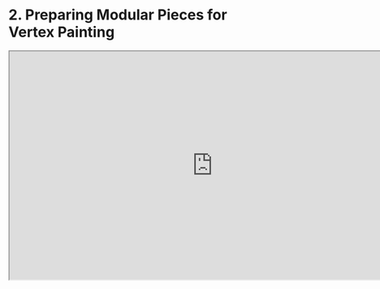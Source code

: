 # 2. Preparing Modular Pieces for Vertex Painting

<p><iframe title="YouTube video player" src="https://www.youtube.com/embed/btBmy23A1kA?rel=0" width="800" height="450" allowfullscreen="allowfullscreen" allow="accelerometer; autoplay; clipboard-write; encrypted-media; gyroscope; picture-in-picture"></iframe></p>